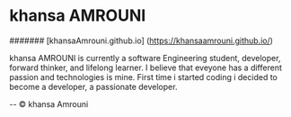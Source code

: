 # khansa AMROUNI

#######  [khansaAmrouni.github.io] (https://khansaamrouni.github.io/)


khansa AMROUNI is currently a software Engineering student, developer, forward thinker, and lifelong learner.
I believe that eveyone has a different passion and technologies is mine.
First time i started coding i decided to become a developer, a passionate developer.





--
	&#x00A9; khansa Amrouni 
